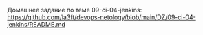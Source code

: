Домашнее задание по теме 09-ci-04-jenkins:  
https://github.com/la3ft/devops-netology/blob/main/DZ/09-ci-04-jenkins/README.md

